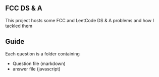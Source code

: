 ## FCC DS & A

This project hosts some FCC and LeetCode DS & A problems and how I tackled them

## Guide
Each question is a folder containing
- Question file (markdown)
- answer file (javascript)
